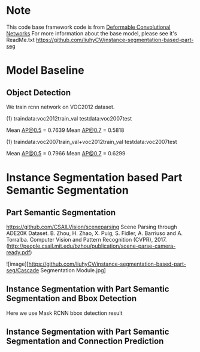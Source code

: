 # Note
This code base framework code is from [Deformable Convolutional Networks](https://github.com/msracver/Deformable-ConvNets)
For more information about the base model, please see it's ReadMe.txt
https://github.com/liuhyCV/instance-segmentation-based-part-seg


# Model Baseline

## Object Detection
We train rcnn network on VOC2012 dataset.

(1)
traindata:voc2012train_val
testdata:voc2007test

Mean AP@0.5 = 0.7639
Mean AP@0.7 = 0.5818

(1)
traindata:voc2007train_val+voc2012train_val
testdata:voc2007test

Mean AP@0.5 = 0.7966
Mean AP@0.7 = 0.6299



# Instance Segmentation based Part Semantic Segmentation

## Part Semantic Segmentation

https://github.com/CSAILVision/sceneparsing
Scene Parsing through ADE20K Dataset. B. Zhou, H. Zhao, X. Puig, S. Fidler, A. Barriuso and A. Torralba. Computer Vision and Pattern Recognition (CVPR), 2017. (http://people.csail.mit.edu/bzhou/publication/scene-parse-camera-ready.pdf)


![image][https://github.com/liuhyCV/instance-segmentation-based-part-seg/Cascade Segmentation Module.jpg]




## Instance Segmentation with Part Semantic Segmentation and Bbox Detection

Here we use Mask RCNN bbox detection result


## Instance Segmentation with Part Semantic Segmentation and Connection Prediction


